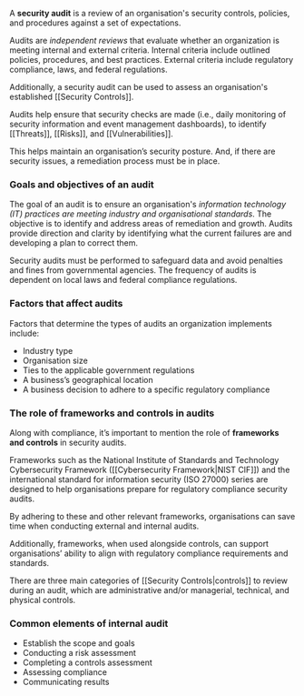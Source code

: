 
A **security audit** is a review of an organisation's security controls, policies, and procedures against a set of expectations. 

Audits are *independent reviews* that evaluate whether an organization is meeting internal and external criteria. Internal criteria include outlined policies, procedures, and best practices. External criteria include regulatory compliance, laws, and federal regulations. 

Additionally, a security audit can be used to assess an organisation's established [[Security Controls]]. 

Audits help ensure that security checks are made (i.e., daily monitoring of security information and event management dashboards), to identify [[Threats]], [[Risks]], and [[Vulnerabilities]]. 

This helps maintain an organisation’s security posture. And, if there are security issues, a remediation process must be in place.

### Goals and objectives of an audit

The goal of an audit is to ensure an organisation's *information technology (IT) practices are meeting industry and organisational standards*. The objective is to identify and address areas of remediation and growth. Audits provide direction and clarity by identifying what the current failures are and developing a plan to correct them. 

Security audits must be performed to safeguard data and avoid penalties and fines from governmental agencies. The frequency of audits is dependent on local laws and federal compliance regulations.

### Factors that affect audits

Factors that determine the types of audits an organization implements include: 

- Industry type 
- Organisation size
- Ties to the applicable government regulations
- A business’s geographical location
- A business decision to adhere to a specific regulatory compliance

### The role of frameworks and controls in audits

Along with compliance, it’s important to mention the role of **frameworks and controls** in security audits. 

Frameworks such as the National Institute of Standards and Technology Cybersecurity Framework ([[Cybersecurity Framework|NIST CIF]]) and the international standard for information security (ISO 27000) series are designed to help organisations prepare for regulatory compliance security audits. 

By adhering to these and other relevant frameworks, organisations can save time when conducting external and internal audits. 

Additionally, frameworks, when used alongside controls, can support organisations’ ability to align with regulatory compliance requirements and standards.  

There are three main categories of [[Security Controls|controls]] to review during an audit, which are administrative and/or managerial, technical, and physical controls.

### Common elements of internal audit

- Establish the scope and goals
- Conducting a risk assessment
- Completing a controls assessment
- Assessing compliance
- Communicating results
